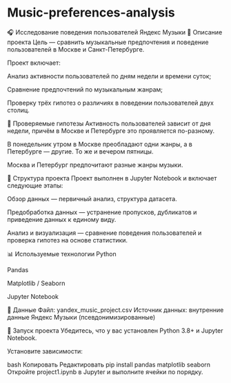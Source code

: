 # Music-preferences-analysis
🎧 Исследование поведения пользователей Яндекс Музыки
📌 Описание проекта
Цель — сравнить музыкальные предпочтения и поведение пользователей в Москве и Санкт-Петербурге.

Проект включает:

Анализ активности пользователей по дням недели и времени суток;

Сравнение предпочтений по музыкальным жанрам;

Проверку трёх гипотез о различиях в поведении пользователей двух столиц.

🧪 Проверяемые гипотезы
Активность пользователей зависит от дня недели, причём в Москве и Петербурге это проявляется по-разному.

В понедельник утром в Москве преобладают одни жанры, а в Петербурге — другие. То же и вечером пятницы.

Москва и Петербург предпочитают разные жанры музыки.

📁 Структура проекта
Проект выполнен в Jupyter Notebook и включает следующие этапы:

Обзор данных — первичный анализ, структура датасета.

Предобработка данных — устранение пропусков, дубликатов и приведение данных к единому виду.

Анализ и визуализация — сравнение поведения пользователей и проверка гипотез на основе статистики.

📊 Используемые технологии
Python

Pandas

Matplotlib / Seaborn

Jupyter Notebook

📂 Данные
Файл: yandex_music_project.csv
Источник данных: внутренние данные Яндекс Музыки (псевдонимизированные)

🚀 Запуск проекта
Убедитесь, что у вас установлен Python 3.8+ и Jupyter Notebook.

Установите зависимости:

bash
Копировать
Редактировать
pip install pandas matplotlib seaborn
Откройте project1.ipynb в Jupyter и выполните ячейки по порядку.
